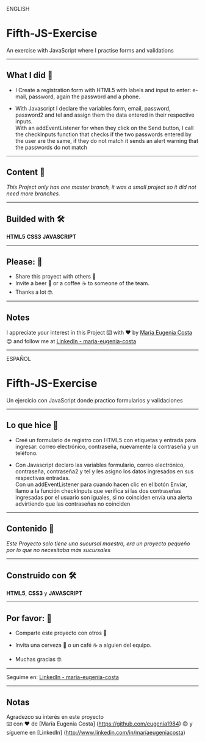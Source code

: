 ENGLISH

# Fifth-JS-Exercise

An exercise with JavaScript where I practise forms and validations

---

## What I did 🚀

* I Create a registration form with HTML5 with labels and input to enter: e-mail, password, again the password and a phone.

* With Javascript I declare the variables form, email, password, password2 and tel and assign them the data entered in their respective inputs. <br>
With an addEventListener for when they click on the Send button, I call the checkInputs function that checks if the two passwords entered by the user are the same, if they do not match it sends an alert warning that the passwords do not match

---

## Content 🚀

_This Project only has one master branch, it was a small project so it did not need more branches._

---

## Builded with 🛠️


**HTML5** **CSS3** **JAVASCRIPT**

---

## Please: 🎁

* Share this proyect with others 📢
* Invite a beer 🍺 or a coffee ☕  to someone of the team. 
* Thanks a lot 🤓.

---

## Notes

I appreciate your interest in this Project ⌨️ with ❤️ by [María Eugenia Costa](https://github.com/eugenia1984) 😊 and follow me at [LinkedIn - maria-eugenia-costa](https://www.linkedin.com/in/maria-eugenia-costa/)

---

ESPAÑOL

# Fifth-JS-Exercise

Un ejercicio con JavaScript donde practico formularios y validaciones

---

## Lo que hice 🚀

* Creé un formulario de registro con HTML5 con etiquetas y entrada para ingresar: correo electrónico, contraseña, nuevamente la contraseña y un teléfono.

* Con Javascript declaro las variables formulario, correo electrónico, contraseña, contraseña2 y tel y les asigno los datos ingresados ​​en sus respectivas entradas. <br>
Con un addEventListener para cuando hacen clic en el botón Enviar, llamo a la función checkInputs que verifica si las dos contraseñas ingresadas por el usuario son iguales, si no coinciden envía una alerta advirtiendo que las contraseñas no coinciden

---

## Contenido 🚀

_Este Proyecto solo tiene una sucursal maestra, era un proyecto pequeño por lo que no necesitaba más sucursales_

---

## Construido con 🛠️

**HTML5**, **CSS3** y **JAVASCRIPT**

---

## Por favor: 🎁

* Comparte este proyecto con otros 📢
  
* Invita una cerveza 🍺 o un café ☕ a alguien del equipo.
  
* Muchas gracias 🤓.

---

Seguime en: [LinkedIn - maria-eugenia-costa](https://www.linkedin.com/in/maria-eugenia-costa/)

---
## Notas
Agradezco su interés en este proyecto <br/>
⌨️ con ❤️ de [María Eugenia Costa] (https://github.com/eugenia1984) 😊 y sígueme en [LinkedIn] (http://www.linkedin.com/in/maríaeugeniacosta)
